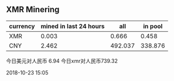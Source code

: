 ## XMR Minering

|currency|mined in last 24 hours|all|in pool|
|---|---|---|---|
|XMR|0.003|0.666|0.458|
|CNY|2.462|492.037|338.876|

今日美元对人民币 6.94	今日xmr对人民币739.32


2018-10-23 15:05